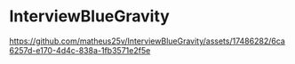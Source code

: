 # InterviewBlueGravity

https://github.com/matheus25v/InterviewBlueGravity/assets/17486282/6ca6257d-e170-4d4c-838a-1fb3571e2f5e

